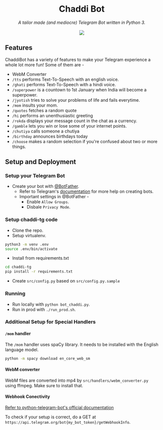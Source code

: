 <h1 align="center">Chaddi Bot</h1>
<div align="center">
<em>A tailor made (and mediocre) Telegram Bot written in Python 3.</em> 
<br> <br>
<img src="https://circleci.com/gh/arkits/chaddi-tg/tree/master.svg?style=svg"></img>
</div>

## Features

ChaddiBot has a variety of features to make your Telegram experience a whole lot more fun! Some of them are -

- WebM Converter
- `/tts` performs Text-To-Speech with an english voice.
- `/ghati` performs Text-To-Speech with a hindi voice.
- `/superpower` is a countown to 1st January when India will become a superpower.
- `/jyotish` tries to solve your problems of life and fails everytime.
- `/mom` insults your mom.
- `/quotes` fetches a random quote
- `/hi` performs an unenthusiastic greeting
- `/rokda` displays your message count in the chat as a currency.
- `/gamble` lets you win or lose some of your internet points.
- `/chutiya` calls someone a chutiya
- `/birthday` announces birthdays today
- `/choose` makes a random selection if you're confused about two or more things.

## Setup and Deployment

### Setup your Telegram Bot
* Create your bot with [@BotFather](https://telegram.me/botfather).   
    * Refer to Telegram's [documentation](https://core.telegram.org/bots#3-how-do-i-create-a-bot) for more help on creating bots.
    * Important settings in @BotFather -
        * Enable `Allow Groups`.
        * Disbale `Privacy Mode`.

### Setup chaddi-tg code
* Clone the repo.
* Setup virtualenv.

```bash
python3 -m venv .env
source .env/bin/activate
```

* Install from requirements.txt
```bash
cd chaddi-tg
pip install -r requirements.txt
```
* Create `src/config.py` based on `src/config.py.sample`

### Running 

* Run locally with `python bot_chaddi.py`.
* Run in prod with `./run_prod.sh`.

### Additional Setup for Special Handlers

#### `/mom` handler

The `/mom` handler uses spaCy library. It needs to be installed with the English language model.

```bash 
python -m spacy download en_core_web_sm
```

#### WebM converter

WebM files are converted into mp4 by `src/handlers/webm_converter.py` using ffmpeg. Make sure to install that. 

#### Webhook Conectivity

[Refer to python-telegram-bot's official documentation](https://github.com/python-telegram-bot/python-telegram-bot/wiki/Webhooks)

To check if your setup is correct, do a GET at ` https://api.telegram.org/bot{my_bot_token}/getWebhookInfo `.


